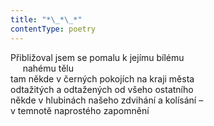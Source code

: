 ```yaml
---
title: "*\_*\_*"
contentType: poetry
---
```


<section>

Přibližoval jsem se pomalu k jejímu bílému  
     nahému tělu  
tam někde v černých pokojích na kraji města  
odtažitých a odtažených od všeho ostatního  
někde v hlubinách našeho zdvihání a kolísání –  
v temnotě naprostého zapomnění

</section>
